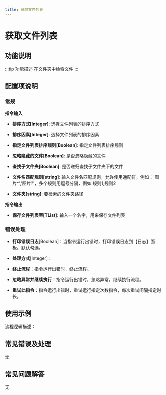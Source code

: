 ```yaml
---
title: 获取文件列表
---
```


# 获取文件列表

## 功能说明

:::tip 功能描述
在文件夹中检索文件
:::

## 配置项说明

### 常规

**指令输入**

- **排序方式[Integer]**: 选择文件列表的排序方式

- **排序因素[Integer]**: 选择文件列表的排序因素

- **指定文件列表排序规则[Boolean]**: 指定文件列表排序规则

- **忽略隐藏的文件[Boolean]**: 是否忽略隐藏的文件

- **查找子文件夹[Boolean]**: 是否递归查找子文件夹下的文件

- **文件名匹配规则[string]**: 输入文件名匹配规则，允许使用通配符。例如：'图片*','图片?'，多个规则用逗号分隔，例如:规则1,规则2

- **文件夹[string]**: 要检索的文件夹路径


**指令输出**

- **保存文件列表至[TList<String>]**: 输入一个名字，用来保存文件列表

### 错误处理

- **打印错误日志**[Boolean]：当指令运行出错时，打印错误日志到【日志】面板。默认勾选。

- **处理方式**[Integer]：

 - **终止流程**：指令运行出错时，终止流程。

 - **忽略异常并继续执行**：指令运行出错时，忽略异常，继续执行流程。

 - **重试此指令**：指令运行出错时，重试运行指定次数指令，每次重试间隔指定时长。

## 使用示例

流程逻辑描述：

## 常见错误及处理

无

## 常见问题解答

无

